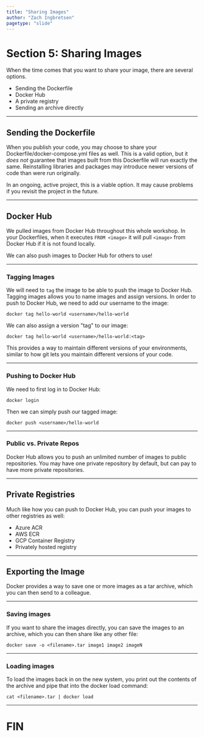 ```yaml
---
title: "Sharing Images"
author: "Zach Ingbretsen"
pagetype: "slide"
---
```


# Section 5: Sharing Images
When the time comes that you want to share your image, there are several options.
- Sending the Dockerfile
- Docker Hub
- A private registry
- Sending an archive directly

---
## Sending the Dockerfile
When you publish your code, you may choose to share your Dockerfile/docker-compose.yml files as well. This is a valid option, but it *does not* guarantee that images built from this Dockerfile will run exactly the same. Reinstalling libraries and packages may introduce newer versions of code than were run originally.

In an ongoing, active project, this is a viable option. It may cause problems if you revisit the project in the future.

---

## Docker Hub
We pulled images from Docker Hub throughout this whole workshop. In your Dockerfiles, when it executes `FROM <image>` it will pull `<image>` from Docker Hub if it is not found locally.

We can also push images to Docker Hub for others to use!

---

### Tagging Images
We will need to `tag` the image to be able to push the image to Docker Hub. Tagging images allows you to name images and assign versions. In order to push to Docker Hub, we need to add our username to the image:
```
docker tag hello-world <username>/hello-world
```

We can also assign a version "tag" to our image:
```
docker tag hello-world <username>/hello-world:<tag>
```

This provides a way to maintain different versions of your environments, similar to how git lets you maintain different versions of your code.

---

### Pushing to Docker Hub
We need to first log in to Docker Hub:
```
docker login
```

Then we can simply push our tagged image:
```
docker push <username>/hello-world
```

---

### Public vs. Private Repos
Docker Hub allows you to push an unlimited number of images to public repositories. You may have one private repository by default, but can pay to have more private repositories.

---

## Private Registries
Much like how you can push to Docker Hub, you can push your images to other registries as well:
- Azure ACR
- AWS ECR
- GCP Container Registry
- Privately hosted registry

---

## Exporting the Image
Docker provides a way to save one or more images as a tar archive, which you can then send to a colleague.

---

### Saving images
If you want to share the images directly, you can save the images to an archive, which you can then share like any other file:
```
docker save -o <filename>.tar image1 image2 imageN
```

---

### Loading images
To load the images back in on the new system, you print out the contents of the archive and pipe that into the docker load command:
```
cat <filename>.tar | docker load
```

---

# FIN
